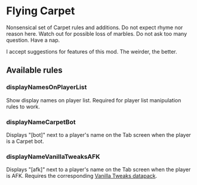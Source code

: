 # Flying Carpet

Nonsensical set of Carpet rules and additions. Do not expect rhyme nor reason here.
Watch out for possible loss of marbles. Do not ask too many question. Have a nap.

I accept suggestions for features of this mod. The weirder, the better.

## Available rules

### displayNamesOnPlayerList

Show display names on player list.
Required for player list manipulation rules to work.

### displayNameCarpetBot

Displays "[bot]" next to a player's name on the Tab screen when the player is a Carpet bot.

### displayNameVanillaTweaksAFK

Displays "[afk]" next to a player's name on the Tab screen when the player is AFK.
Requires the corresponding [Vanilla Tweaks datapack](https://vanillatweaks.net/picker/datapacks/).

